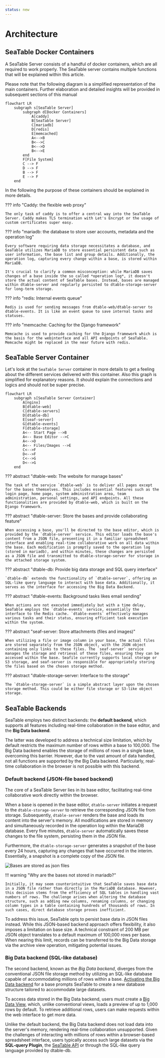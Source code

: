 ```yaml
---
status: new
---
```


# Architecture

## SeaTable Docker Containers

A SeaTable Server consists of a handful of docker containers, which are all required to work properly. The SeaTable server contains multiple functions that will be explained within this article.

Please note that the following diagram is a simplified representation of the main containers. Further elaboration and detailed insights will be provided in subsequent sections of this manual

```mermaid
flowchart LR
    subgraph s[SeaTable Server]
        subgraph d[Docker Containers]
            A[caddy]
            B[SeaTable Server]
            C[mariadb]
            D[redis]
            E[memcached]
            A<-->B
            B<-->C
            B<-->D
            B<-->E
        end
        F[File System]
        C --> F
        D --> F
        B --> F
        E --> F
    end
```

In the following the purpose of these containers should be explained in more details.

??? info "Caddy: the flexible web proxy"

    The only task of caddy is to offer a central way into the SeaTable Server. Caddy makes TLS termination with Let's Encrypt or the usage of custom certificates super easy.

??? info "mariadb: the database to store user accounts, metadata and the operation log"

    Every software requiring data storage necessitates a database, and SeaTable utilizes MariaDB to store essential persistent data such as user information, the base list and group details. Additionally, the operation log, capturing every change within a base, is stored within MariaDB.

    It's crucial to clarify a common misconception: while MariaDB saves changes of a base inside the so called *operation log*, it doesn't store the actual content of SeaTable bases. Instead, bases are managed within dtable-server and regularly persisted to dtable-storage-server for long-term storage.

??? info "redis: Internal events queue"

    Redis is used for sending messages from dtable-web/dtable-server to dtable-events. It is like an event queue to save internal tasks and statuses.

??? info "memcache: Caching for the Django framework"

    Memcache is used to provide caching for the Django framework which is the basis for the webinterface and all API endpoints of SeaTable. Memcache might be replaced in the near future with redis.

## SeaTable Server Container

Let's look at the `SeaTable Server` container in more details to get a feeling about the different services delivered with this container. Also this graph is simplified for explanatory reasons. It should explain the connections and logics and should not be super precise.

```mermaid
flowchart LR
    subgraph s[SeaTable Server Container]
        A[nginx]
        B[dtable-web]
        C[dtable-servers]
        D[dtable-db]
        E[seaf-server]
        G[dtable-events]
        F[dtable-storage]
        A<-- Start Page -->B
        A<-- Base Editor -->C
        A<-->D
        A<-- Files/Images -->E
        C<-->F
        D<-->F
        C<-->G
        D<-->G
    end
```

??? abstract "dtable-web: The website for manage bases"

    The task of the service `dtable-web` is to deliver all pages except for the bases themselves. This includes essential features such as the login page, home page, system administration area, team administration, personal settings, and API endpoints. All these functionalities are provided by dtable-web, which is built on the Django framework.

??? abstract "dtable-server: Store the bases and provide collaborating feature"

    When accessing a base, you'll be directed to the base editor, which is provided by the `dtable-server` service. This editor loads the base's content from a JSON file, presenting it in a familiar spreadsheet interface and enabling real-time collaborative work on all data within the base. Each modification is promptly saved to the operation log (stored in mariadb), and within minutes, these changes are persisted as a JSON file and transmitted to dtable-storage-server for storage in the attached storage system.

??? abstract "dtable-db: Provide big data storage and SQL query interface"

    `dtable-db` extends the functionality of `dtable-server`, offering an SQL-like query language to interact with base data. Additionally, it serves as the interface for accessing the Big Data Backend.

??? abstract "dtable-events: Background tasks likes email sending"

    When actions are not executed immediately but with a time delay, SeaTable employs the `dtable-events` service, essentially the interface to the Redis cache. `dtable-events` effectively manages various tasks and their status, ensuring efficient task execution within the system.

??? abstract "seaf-server: Store attachments (files and images)"

    When utilizing a file or image column in your base, the actual files are stored separately from the JSON object, with the JSON object containing only links to these files. The `seaf-server` service manages the storage and retrieval of these files, ensuring they can be accessed within the base. Seafile currently supports local storage or S3 storage, and seaf-server is responsible for appropriately storing the files based on the chosen storage method.

??? abstract "dtable-storage-server: Interface to the storage"

    The `dtable-storage-server` is a simple abstract layer upon the chosen storage method. This could be either file storage or S3-like object storage.

## SeaTable Backends

SeaTable employs two distinct backends: the **default backend**, which supports all features including real-time collaboration in the base editor, and the **Big Data backend**.

The latter was developed to address a technical size limitation, which by default restricts the maximum number of rows within a base to 100,000. The Big Data backend enables the storage of millions of rows in a single base, overcoming this barrier. However, due to the vast amount of data handled, not all functions are supported by the Big Data backend. Particularly, real-time collaboration in the browser is not possible with this backend.

### Default backend (JSON-file based backend)

The core of a SeaTable Server lies in its base editor, facilitating real-time collaborative work directly within the browser.

When a base is opened in the base editor, `dtable-server` initiates a request to the `dtable-storage-server` to retrieve the corresponding JSON file from storage. Subsequently, `dtable-server` renders the base and loads its content into the server's memory. All modifications are stored in memory and simultaneously recorded in the operation log within the MariaDB database. Every five minutes, `dtable-server` automatically saves these changes to the file system, persisting them in the JSON file.

Furthermore, the `dtable-storage-server` generates a snapshot of the base every 24 hours, capturing any changes that have occurred in the interim. Essentially, a snapshot is a complete copy of the JSON file.

![Bases are stored as json files](../assets/images/json_loaded_in_base_editor.png)

!!! warning "Why are the bases not stored in mariadb?"

    Initially, it may seem counterintuitive that SeaTable saves base data in a JSON file rather than directly in the MariaDB database. However, this decision stems from the efficiency of SQL tables in handling vast numbers of rows. The challenge arises when altering the database structure, such as adding new columns, renaming columns, or changing column types in a table containing hundreds of thousands of rows. In such cases, direct database storage proves inefficient.

To address this issue, SeaTable opts to persist base data in JSON files instead. While this JSON-based backend approach offers flexibility, it also imposes a limitation on base size. A technical constraint of 200 MB per JSON object translates to a default maximum of 100,000 rows per base. When nearing this limit, records can be transferred to the Big Data storage via the archive view operation, mitigating potential issues.

### Big Data backend (SQL-like database)

The second backend, known as the _Big Data backend_, diverges from the conventional JSON file storage method by utilizing an SQL-like database capable of accommodating millions of rows within a base. [Activating the Big Data backend](https://seatable.io/docs/big-data/aktivieren-des-big-data-backends-in-einer-base/?lang=auto) for a base prompts SeaTable to create a new database structure tailored to accommodate large datasets.

To access data stored in the Big Data backend, users must create a [Big Data View](https://seatable.io/docs/big-data/so-erstellen-sie-ein-big-data-ansicht/), which, unlike conventional views, loads a preview of up to 1,000 rows by default. To retrieve additional rows, users can make requests within the web interface to get more data.

Unlike the default backend, the Big Data backend does not load data into the server's memory, rendering real-time collaboration unsupported. Given the challenges of interacting with millions of rows within a browser-based spreadsheet interface, users typically access such large datasets via the **SQL-query Plugin**, the [SeaTable API](https://api.seatable.io) or through the SQL-like query language provided by dtable-db.
